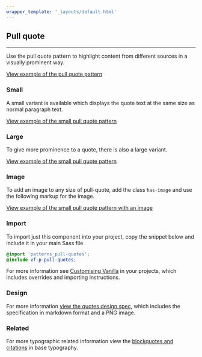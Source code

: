 ```yaml
---
wrapper_template: '_layouts/default.html'
---
```


## Pull quote

<hr>

Use the pull quote pattern to highlight content from different sources in a
visually prominent way.

<a href="/examples/patterns/pull-quotes/default/" class="js-example">
View example of the pull quote pattern
</a>

### Small

A small variant is available which displays the quote text at the same size as normal paragraph text.

<a href="/examples/patterns/pull-quotes/small/" class="js-example">
View example of the small pull quote pattern
</a>

### Large

To give more prominence to a quote, there is also a large variant.

<a href="/examples/patterns/pull-quotes/large/" class="js-example">
View example of the small pull quote pattern
</a>

### Image

To add an image to any size of pull-quote, add the class `has-image` and use the following markup for the image.

<a href="/examples/patterns/pull-quotes/default-image/" class="js-example">
View example of the small pull quote pattern with an image
</a>

### Import

To import just this component into your project, copy the snippet below and include it in your main Sass file.

```scss
@import 'patterns_pull-quotes';
@include vf-p-pull-quotes;
```

For more information see [Customising Vanilla](/customising-vanilla/) in your projects, which includes overrides and importing instructions.

### Design

For more information [view the quotes design spec](https://github.com/ubuntudesign/vanilla-design/tree/master/Pull%20quote), which includes the specification in markdown format and a PNG image.

### Related

For more typographic related information view the [blockquotes and citations](https://docs.vanillaframework.io/base/typography#blockquotes-and-citations) in base typography.
